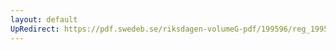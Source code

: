 ```yaml
---
layout: default
UpRedirect: https://pdf.swedeb.se/riksdagen-volumeG-pdf/199596/reg_199596/reg_199596_0076.pdf
---
```

